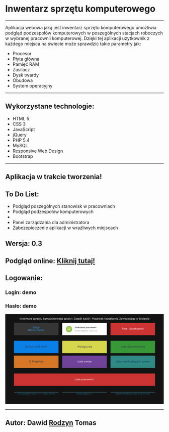 <h1>Inwentarz sprzętu komputerowego</h1>
<hr>
<p>Aplikacja webowa jaką jest inwentarz sprzętu komputerowego umożliwia podgląd podzespołów komputerowych w poszególnych stacjach roboczych w wybranej pracownii komputerowej. Dzięki tej aplikacji użytkownik z każdego miejsca na świecie może sprawdzić takie parametry jak:</p>
<ul>
	<li>Procesor</li>
	<li>Płyta główna</li>
	<li>Pamięć RAM</li>
	<li>Zasilacz</li>
	<li>Dysk twardy</li>
	<li>Obudowa</li>
	<li>System operacyjny</li>
</ul>
<hr>
<h2>Wykorzystane technologie:</h2>
<ul>
	<li>HTML 5</li>
	<li>CSS 3</li>
	<li>JavaScript</li>
	<li>jQuery</li>
	<li>PHP 5.4</li>
	<li>MySQL</li>
	<li>Responsive Web Design</li>
	<li>Bootstrap</li>
</ul>
<hr>
<h2>Aplikacja w trakcie tworzenia!</h2>
<h2>To Do List: </h2>
<ul>
	<li>Podgląd poszegółnych stanowisk w pracowniach</li>
	<li>Podgląd podzespołów komputerowych<li>
	<li>Panel zarządzania dla administratora</li>
	<li>Zabezepieczenie aplikacji w wrażliwych miejscach</li>
</ul>
<h2>Wersja: 0.3</h2>
<h2>Podgląd online: <a href="http://zs-bielawa.home.pl/Inwentarz">Kliknij tutaj!</a></h2>
<h2>Logowanie:</h2>
<h3>Login: demo</h3>
<h3>Hasło: demo</h3>
<img src="https://raw.githubusercontent.com/olekml/Inwentarz/master/screenshots/screenshot1.png">
<hr>
<h2>Autor: Dawid <a href="http://rodzyn.pl" target="_blank">Rodzyn</a> Tomas</h2>
